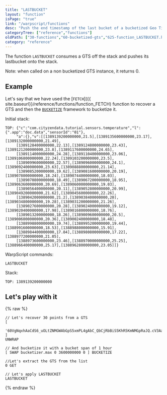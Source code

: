```yaml
---
title: "LASTBUCKET"
layout: "function"
isPage: "true"
link: "/warpscript/functions"
desc: "Push the end timestamp of the last bucket of a bucketized Geo Time Series"
categoryTree: ["reference","functions"]
oldPath: ["30-functions","60-bucketized-gts","625-function_LASTBUCKET.html.md"]
category: "reference"
---
```



The function `LASTBUCKET` consumes a GTS off the stack and pushes its lastbucket onto the stack.

Note: when called on a non bucketized GTS instance, it returns 0.


## Example ##

Let's say that we have used the [`FETCH`]({{ site.baseurl}}/reference/functions/function_FETCH) function to recover a GTS and then the
[`BUCKETIZE`](framework.bucketize) framework to bucketize it.

Initial stack:

    TOP: {"c":"com.cityzendata.tutorial.sensors.temperature","l":{".app":"doc.data","sensorId":"01"},
         "a":{},"v":[[1389139200000000,21.5],[1389135600000000,23.17],[1389132000000000,21.49],
         [1389128400000000,22.13],[1389124800000000,23.43],[1389121200000000,23.8],[1389117600000000,24.65],
         [1389114000000000,24.28],[1389110400000000,23.06],[1389106800000000,22.24],[1389103200000000,23.5],
         [1389099600000000,22.57],[1389096000000000,24.1],[1389092400000000,23.63],[1389088800000000,21.14],
         [1389085200000000,19.62],[1389081600000000,20.19],[1389078000000000,18.24],[1389074400000000,18.03],
         [1389070800000000,18.49],[1389067200000000,18.95],[1389063600000000,20.69],[1389060000000000,19.03],
         [1389056400000000,20.11],[1389052800000000,20.99],[1389049200000000,21.62],[1389045600000000,22.26],
         [1389042000000000,21.2],[1389038400000000,20],[1389034800000000,19.28],[1389031200000000,21.26],
         [1389027600000000,20.28],[1389024000000000,19.12],[1389020400000000,17.98],[1389016800000000,18.76],
         [1389013200000000,18.26],[1389009600000000,20.5],[1389006000000000,20.36],[1389002400000000,18.48],
         [1388998800000000,19.74],[1388995200000000,19.44],[1388991600000000,18.53],[1388988000000000,15.91],
         [1388984400000000,17.84],[1388980800000000,17.22],[1388977200000000,21.05],
         [1388973600000000,23.46],[1388970000000000,25.25],[1388966400000000,25.17],[1388962800000000,23.05]]}

WarpScript commands:

    LASTBUCKET

Stack:

    TOP: 1389139200000000   


## Let's play with it ##

{% raw %}
<warp10-warpscript-widget backend="{{backend}}"  exec-endpoint="{{execEndpoint}}">

    // Let's recover 30 points from a GTS
    [
      '60VgNqxhAaCdS6_uOLtZNMGWAbGpS5xmPL4gAbC_QbCjRbBiS5KhR5KmNMGpRaJQ.cV3Aa4kR.WZQqBiO54oNFWnOLtnQr88O.7kBGQisxjnVyLaxkgLbUEd_RTgYDIS.Gg..4N.5A.06sg7.........1hWN6aUdSEjkD0Vqg...XAzOwylS22pDFB3Ou3RAhi1lSTt70mIuq.T_8BbJjMFUGqJ7zXuKLt637GYU6kSJBc2mZ4LOVlaKZBtPL1.ILO67BVs95RMgVmmoHOLD5KB2zM6P6m2RfmFjQ.PP62V5mYbYgOMc37ctkfN1K2DFbTFRK1D.pAca4VViRo3qSLcdWp.pcBXVyktZsbVR.B.PIcrpcc0...L_.NG..'
    ]
    UNWRAP

    // And bucketize it with a bucket span of 1 hour
    [ SWAP bucketizer.max 0 3600000000 0 ] BUCKETIZE

    //Let's extract the GTS from the list
    0 GET

    // Let's apply LASTBUCKET
    LASTBUCKET


</warp10-warpscript-widget>
{% endraw %}
